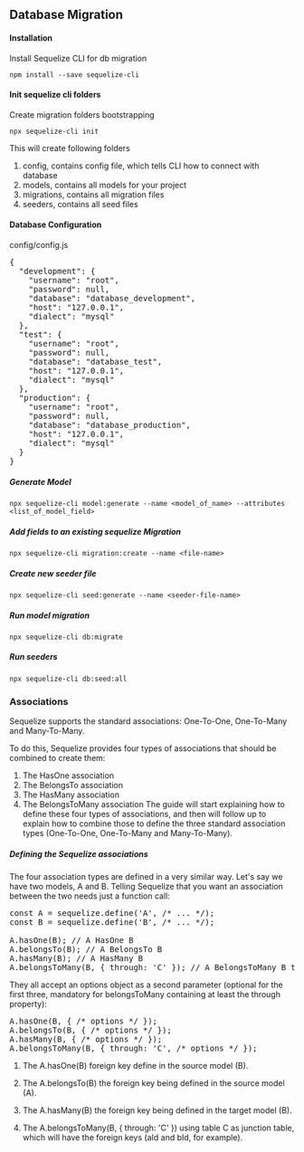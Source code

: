 ## Database Migration 
#### Installation
Install Sequelize CLI for db migration
```
npm install --save sequelize-cli
```
#### Init sequelize cli folders
Create migration folders bootstrapping
```
npx sequelize-cli init
```

This will create following folders
1. config, contains config file, which tells CLI how to connect with database
2. models, contains all models for your project
3. migrations, contains all migration files
4. seeders, contains all seed files

#### Database Configuration
config/config.js
<pre>{
  "development": {
    "username": "root",
    "password": null,
    "database": "database_development",
    "host": "127.0.0.1",
    "dialect": "mysql"
  },
  "test": {
    "username": "root",
    "password": null,
    "database": "database_test",
    "host": "127.0.0.1",
    "dialect": "mysql"
  },
  "production": {
    "username": "root",
    "password": null,
    "database": "database_production",
    "host": "127.0.0.1",
    "dialect": "mysql"
  }
}</pre>

##### Generate Model
```
npx sequelize-cli model:generate --name <model_of_name> --attributes <list_of_model_field>
```
##### Add fields to an existing sequelize Migration
```
npx sequelize-cli migration:create --name <file-name>
```

##### Create new seeder file
```
npx sequelize-cli seed:generate --name <seeder-file-name>
```
##### Run model migration 
```
npx sequelize-cli db:migrate
```

##### Run seeders 
```
npx sequelize-cli db:seed:all
```
### Associations
Sequelize supports the standard associations: One-To-One, One-To-Many and Many-To-Many.

To do this, Sequelize provides four types of associations that should be combined to create them:

1. The HasOne association
2. The BelongsTo association
3. The HasMany association
4. The BelongsToMany association
The guide will start explaining how to define these four types of associations, and then will follow up to explain how to combine those to define the three standard association types (One-To-One, One-To-Many and Many-To-Many).

##### Defining the Sequelize associations
The four association types are defined in a very similar way. Let's say we have two models, A and B. Telling Sequelize that you want an association between the two needs just a function call:

<pre>const A = sequelize.define('A', /* ... */);
const B = sequelize.define('B', /* ... */);

A.hasOne(B); // A HasOne B
A.belongsTo(B); // A BelongsTo B
A.hasMany(B); // A HasMany B
A.belongsToMany(B, { through: 'C' }); // A BelongsToMany B through the junction table C
</pre>
They all accept an options object as a second parameter (optional for the first three, mandatory for belongsToMany containing at least the through property):
<pre>
A.hasOne(B, { /* options */ });
A.belongsTo(B, { /* options */ });
A.hasMany(B, { /* options */ });
A.belongsToMany(B, { through: 'C', /* options */ });
</pre>

1. The A.hasOne(B) foreign key define in the source model (B).

2. The A.belongsTo(B) the foreign key being defined in the source model (A).

3. The A.hasMany(B) the foreign key being defined in the target model (B).

4. The A.belongsToMany(B, { through: 'C' })  using table C as junction table, which will have the foreign keys (aId and bId, for example).